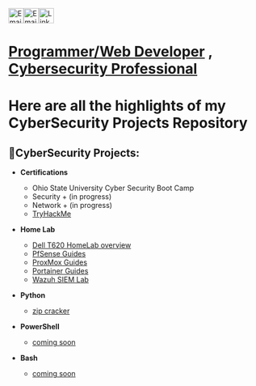 <a href="https://koobytes.com" title="Portfolio"><img alt="Email"  src="https://img.shields.io/badge/website-f59042?style=for-the-badge&logo=About.me&logoColor=white" height="30" align="center"/></a><a href="mailto:koobytes@gmail.com" title="Email"><img alt="Email" src="https://img.shields.io/badge/Gmail-D14836?style=for-the-badge&logo=gmail&logoColor=white" height="30" align="center"/></a><a href="https://www.linkedin.com/in/joshkoo/"><img  alt="LinkedIn" title="LinkedIn" src="https://img.shields.io/static/v1?message=LinkedIn&logo=linkedin&label=&color=0077B5&logoColor=white&labelColor=&style=for-the-badge" height="30" align="center" /></a> 

<h1><a href="https://github.com/joshkoo1988/Programming-and-Web-Development">Programmer/Web Developer</a> , <a href="https://github.com/joshkoo1988/CyberSecurity">Cybersecurity Professional</a> </h1>
<h1> Here are all the highlights of my CyberSecurity Projects Repository </h1>

<h2>🔐CyberSecurity Projects:</h2>

- <b>Certifications</b>
  - Ohio State University Cyber Security Boot Camp
  - Security + (in progress)
  - Network + (in progress)
  - [TryHackMe](https://tryhackme.com/r/p/joshkoo1988)

- <b>Home Lab</b>
  - [Dell T620 HomeLab overview](https://github.com/joshkoo1988/HomeLab)
  - [PfSense Guides](https://github.com/joshkoo1988/PfSense)
  - [ProxMox Guides](https://github.com/joshkoo1988/ProxMox-Guides)
  - [Portainer Guides](https://github.com/joshkoo1988/portainer)
  - [Wazuh SIEM Lab](https://github.com/joshkoo1988/wazuh-siem)
  
- <b>Python</b>
  - [zip cracker](https://github.com/joshkoo1988/zip-cracker)
 
- <b>PowerShell</b>
  - [coming soon](https://github.com/joshkoo1988/powershell)

- <b>Bash</b>
   - [coming soon](https://github.com/joshkoo1988/bash)
